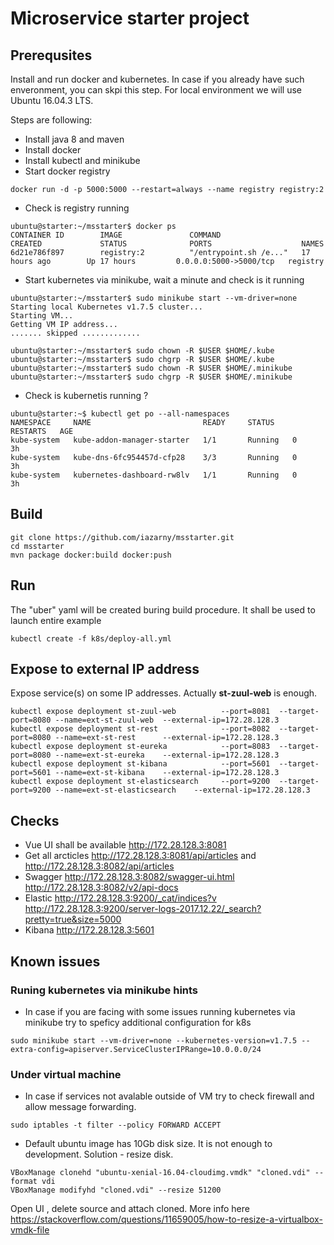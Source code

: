 # Microservice starter project



## Prerequsites 

Install and run docker and kubernetes. In case if you already have such enveronment, you can skpi this step. For local environment we will use Ubuntu 16.04.3 LTS. 

Steps are following:

  * Install java 8 and maven
  * Install docker
  * Install kubectl and minikube
  * Start docker registry 

```
docker run -d -p 5000:5000 --restart=always --name registry registry:2
```

  * Check is registry running 

```
ubuntu@starter:~/msstarter$ docker ps
CONTAINER ID        IMAGE               COMMAND                  CREATED             STATUS              PORTS                    NAMES
6d21e786f897        registry:2          "/entrypoint.sh /e..."   17 hours ago        Up 17 hours         0.0.0.0:5000->5000/tcp   registry
```

  * Start kubernetes via minikube, wait a minute and check is it running
```
ubuntu@starter:~/msstarter$ sudo minikube start --vm-driver=none
Starting local Kubernetes v1.7.5 cluster...
Starting VM...
Getting VM IP address...
....... skipped .............

ubuntu@starter:~/msstarter$ sudo chown -R $USER $HOME/.kube
ubuntu@starter:~/msstarter$ sudo chgrp -R $USER $HOME/.kube
ubuntu@starter:~/msstarter$ sudo chown -R $USER $HOME/.minikube
ubuntu@starter:~/msstarter$ sudo chgrp -R $USER $HOME/.minikube
```  

  * Check is kubernetis running ?
```  
ubuntu@starter:~$ kubectl get po --all-namespaces
NAMESPACE     NAME                         READY     STATUS    RESTARTS   AGE
kube-system   kube-addon-manager-starter   1/1       Running   0          3h
kube-system   kube-dns-6fc954457d-cfp28    3/3       Running   0          3h
kube-system   kubernetes-dashboard-rw8lv   1/1       Running   0          3h
```  

## Build

```
git clone https://github.com/iazarny/msstarter.git
cd msstarter
mvn package docker:build docker:push
```

## Run 

  The "uber" yaml will be created buring build procedure. It shall be used to launch entire example

```
kubectl create -f k8s/deploy-all.yml
```
## Expose to external IP address

   Expose service(s) on some IP addresses. Actually **st-zuul-web** is enough.

```
kubectl expose deployment st-zuul-web          --port=8081  --target-port=8080 --name=ext-st-zuul-web  --external-ip=172.28.128.3
kubectl expose deployment st-rest              --port=8082  --target-port=8080 --name=ext-st-rest      --external-ip=172.28.128.3
kubectl expose deployment st-eureka            --port=8083  --target-port=8080 --name=ext-st-eureka    --external-ip=172.28.128.3
kubectl expose deployment st-kibana            --port=5601  --target-port=5601 --name=ext-st-kibana    --external-ip=172.28.128.3
kubectl expose deployment st-elasticsearch     --port=9200  --target-port=9200 --name=ext-st-elasticsearch    --external-ip=172.28.128.3

```

## Checks

  * Vue UI shall be available http://172.28.128.3:8081
  * Get all arcticles http://172.28.128.3:8081/api/articles and http://172.28.128.3:8082/api/articles
  * Swagger http://172.28.128.3:8082/swagger-ui.html http://172.28.128.3:8082/v2/api-docs
  * Elastic http://172.28.128.3:9200/_cat/indices?v  http://172.28.128.3:9200/server-logs-2017.12.22/_search?pretty=true&size=5000
  * Kibana http://172.28.128.3:5601




## Known issues

### Runing kubernetes via minikube hints

  * In case if you are facing with some issues running kubernetes via minikube try to speficy additional configuration for k8s
```  
sudo minikube start --vm-driver=none --kubernetes-version=v1.7.5 --extra-config=apiserver.ServiceClusterIPRange=10.0.0.0/24
```

### Under virtual machine

  * In case if services not avalable outside of VM try to check firewall and allow message forwarding. 
  
```
sudo iptables -t filter --policy FORWARD ACCEPT
```
  * Default ubuntu image has 10Gb disk size. It is not enough to development. Solution - resize disk.

```
VBoxManage clonehd "ubuntu-xenial-16.04-cloudimg.vmdk" "cloned.vdi" --format vdi
VBoxManage modifyhd "cloned.vdi" --resize 51200
```
Open UI , delete source and attach cloned. More info here https://stackoverflow.com/questions/11659005/how-to-resize-a-virtualbox-vmdk-file
